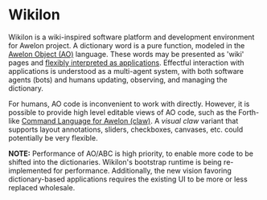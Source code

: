 Wikilon
=======

Wikilon is a wiki-inspired software platform and development environment for Awelon project. A dictionary word is a pure function, modeled in the [Awelon Object (AO)](docs/AboutAO.md) language. These words may be presented as 'wiki' pages and [flexibly interpreted as applications](docs/ApplicationModel.md). Effectful interaction with applications is understood as a multi-agent system, with both software agents (bots) and humans updating, observing, and managing the dictionary. 

For humans, AO code is inconvenient to work with directly. However, it is possible to provide high level editable views of AO code, such as the Forth-like [Command Language for Awelon (claw)](docs/CommandLine.md). A *visual claw* variant that supports layout annotations, sliders, checkboxes, canvases, etc. could potentially be very flexible.

**NOTE:** Performance of AO/ABC is high priority, to enable more code to be shifted into the dictionaries. Wikilon's bootstrap runtime is being re-implemented for performance. Additionally, the new vision favoring dictionary-based applications requires the existing UI to be more or less replaced wholesale.
